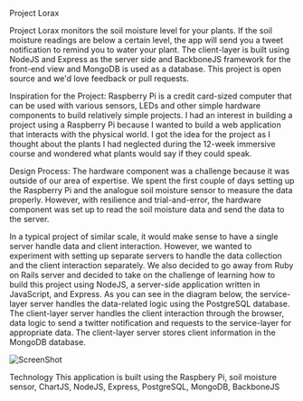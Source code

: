 Project Lorax

Project Lorax monitors the soil moisture level for your plants. If the soil moisture readings are below a certain level, the app will send you a tweet notification to remind you to water your plant. The client-layer is built using NodeJS and Express as the server side and BackboneJS framework for the front-end view and MongoDB is used as a database. This project is open source and we'd love feedback or pull requests.


Inspiration for the Project:
Raspberry Pi is a credit card-sized computer that can be used with various sensors, LEDs and other simple hardware components to build relatively simple projects. I had an interest in building a project using a Raspberry Pi because I wanted to build a web application that interacts with the physical world. 
I got the idea for the project as I thought about the plants I had neglected during the 12-week immersive course and wondered what plants would say if they could speak.

Design Process:
The hardware component was a challenge because it was outside of our area of expertise. We spent the first couple of days setting up the Raspberry Pi and the analogue soil moisture sensor to measure the data properly. However, with resilience and trial-and-error, the hardware component was set up to read the soil moisture data and send the data to the server. 


In a typical project of similar scale, it would make sense to have a single server handle data and client interaction. However, we wanted to experiment with setting up separate servers to handle the data collection and the client interaction separately. We also decided to go away from Ruby on Rails server and decided to take on the challenge of learning how to build this project using NodeJS, a server-side application written in JavaScript, and Express. 
As you can see in the diagram below, the service-layer server handles the data-related logic using the PostgreSQL database. The client-layer server handles the client interaction through the browser, data logic to send a twitter notification and requests to the service-layer for appropriate data. The client-layer server stores client information in the MongoDB database. 

![ScreenShot](http://i.imgur.com/DARkd14.png)

Technology
This application is built using the Raspbery Pi, soil moisture sensor, ChartJS, NodeJS, Express, PostgreSQL, MongoDB, BackboneJS

